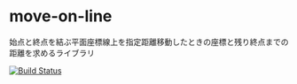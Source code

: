 # move-on-line

始点と終点を結ぶ平面座標線上を指定距離移動したときの座標と残り終点までの距離を求めるライブラリ

[![Build Status](https://travis-ci.org/hbsnow/move-on-line.svg?branch=master)](https://travis-ci.org/hbsnow/move-on-line)
